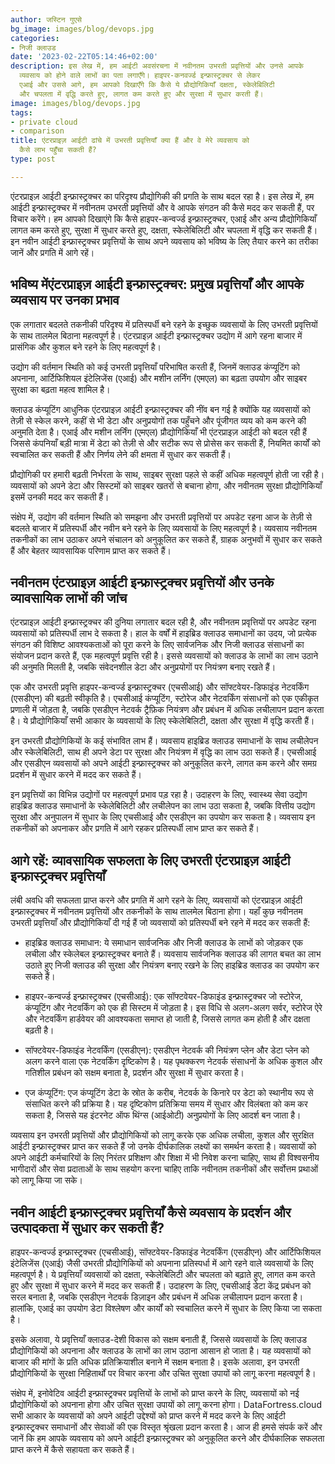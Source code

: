 ```yaml
---
author: जस्टिन गुएसे
bg_image: images/blog/devops.jpg
categories:
- निजी क्लाउड
date: '2023-02-22T05:14:46+02:00'
description: इस लेख में, हम आईटी अवसंरचना में नवीनतम उभरती प्रवृत्तियों और उनसे आपके
  व्यवसाय को होने वाले लाभों का पता लगाएँगे। हाइपर-कनवर्ज्ड इन्फ्रास्ट्रक्चर से लेकर
  एआई और उससे आगे, हम आपको दिखाएँगे कि कैसे ये प्रौद्योगिकियाँ दक्षता, स्केलेबिलिटी
  और चपलता में वृद्धि करते हुए, लागत कम करते हुए और सुरक्षा में सुधार करती हैं।
image: images/blog/devops.jpg
tags:
- private cloud
- comparison
title: एंटरप्राइज़ आईटी ढांचे में उभरती प्रवृत्तियाँ क्या हैं और वे मेरे व्यवसाय को
  कैसे लाभ पहुँचा सकती हैं?
type: post

---
```

एंटरप्राइज़ आईटी इन्फ्रास्ट्रक्चर का परिदृश्य प्रौद्योगिकी की प्रगति के साथ बदल रहा है। इस लेख में, हम आईटी इन्फ्रास्ट्रक्चर में नवीनतम उभरती प्रवृत्तियों और वे आपके संगठन की कैसे मदद कर सकती हैं, पर विचार करेंगे। हम आपको दिखाएंगे कि कैसे हाइपर-कन्वर्ज्ड इन्फ्रास्ट्रक्चर, एआई और अन्य प्रौद्योगिकियाँ लागत कम करते हुए, सुरक्षा में सुधार करते हुए, दक्षता, स्केलेबिलिटी और चपलता में वृद्धि कर सकती हैं। इन नवीन आईटी इन्फ्रास्ट्रक्चर प्रवृत्तियों के साथ अपने व्यवसाय को भविष्य के लिए तैयार करने का तरीका जानें और प्रगति में आगे रहें।

## भविष्य मेंएंटरप्राइज़ आईटी इन्फ्रास्ट्रक्चर: प्रमुख प्रवृत्तियाँ और आपके व्यवसाय पर उनका प्रभाव

एक लगातार बदलते तकनीकी परिदृश्य में प्रतिस्पर्धी बने रहने के इच्छुक व्यवसायों के लिए उभरती प्रवृत्तियों के साथ तालमेल बिठाना महत्वपूर्ण है। एंटरप्राइज़ आईटी इन्फ्रास्ट्रक्चर उद्योग में आगे रहना बाजार में प्रासंगिक और कुशल बने रहने के लिए महत्वपूर्ण है।

उद्योग की वर्तमान स्थिति को कई उभरती प्रवृत्तियाँ परिभाषित करती हैं, जिनमें क्लाउड कंप्यूटिंग को अपनाना, आर्टिफिशियल इंटेलिजेंस (एआई) और मशीन लर्निंग (एमएल) का बढ़ता उपयोग और साइबर सुरक्षा का बढ़ता महत्व शामिल है।

क्लाउड कंप्यूटिंग आधुनिक एंटरप्राइज़ आईटी इन्फ्रास्ट्रक्चर की नींव बन गई है क्योंकि यह व्यवसायों को तेज़ी से स्केल करने, कहीं से भी डेटा और अनुप्रयोगों तक पहुँचने और पूंजीगत व्यय को कम करने की अनुमति देता है। एआई और मशीन लर्निंग (एमएल) प्रौद्योगिकियाँ भी एंटरप्राइज़ आईटी को बदल रही हैं जिससे कंपनियाँ बड़ी मात्रा में डेटा को तेज़ी से और सटीक रूप से प्रोसेस कर सकती हैं, नियमित कार्यों को स्वचालित कर सकती हैं और निर्णय लेने की क्षमता में सुधार कर सकती हैं।

प्रौद्योगिकी पर हमारी बढ़ती निर्भरता के साथ, साइबर सुरक्षा पहले से कहीं अधिक महत्वपूर्ण होती जा रही है। व्यवसायों को अपने डेटा और सिस्टमों को साइबर खतरों से बचाना होगा, और नवीनतम सुरक्षा प्रौद्योगिकियाँ इसमें उनकी मदद कर सकती हैं।

संक्षेप में, उद्योग की वर्तमान स्थिति को समझना और उभरती प्रवृत्तियों पर अपडेट रहना आज के तेज़ी से बदलते बाजार में प्रतिस्पर्धी और नवीन बने रहने के लिए व्यवसायों के लिए महत्वपूर्ण है। व्यवसाय नवीनतम तकनीकों का लाभ उठाकर अपने संचालन को अनुकूलित कर सकते हैं, ग्राहक अनुभवों में सुधार कर सकते हैं और बेहतर व्यावसायिक परिणाम प्राप्त कर सकते हैं।

## नवीनतम एंटरप्राइज़ आईटी इन्फ्रास्ट्रक्चर प्रवृत्तियों और उनके व्यावसायिक लाभों की जांच

एंटरप्राइज़ आईटी इन्फ्रास्ट्रक्चर की दुनिया लगातार बदल रही है, और नवीनतम प्रवृत्तियों पर अपडेट रहना व्यवसायों को प्रतिस्पर्धी लाभ दे सकता है। हाल के वर्षों में हाइब्रिड क्लाउड समाधानों का उदय, जो प्रत्येक संगठन की विशिष्ट आवश्यकताओं को पूरा करने के लिए सार्वजनिक और निजी क्लाउड संसाधनों का संयोजन प्रदान करते हैं, एक महत्वपूर्ण प्रवृत्ति रही है। इससे व्यवसायों को क्लाउड के लाभों का लाभ उठाने की अनुमति मिलती है, जबकि संवेदनशील डेटा और अनुप्रयोगों पर नियंत्रण बनाए रखते हैं।

एक और उभरती प्रवृत्ति हाइपर-कन्वर्ज्ड इन्फ्रास्ट्रक्चर (एचसीआई) और सॉफ्टवेयर-डिफाइंड नेटवर्किंग (एसडीएन) की बढ़ती स्वीकृति है। एचसीआई कंप्यूटिंग, स्टोरेज और नेटवर्किंग संसाधनों को एक एकीकृत प्रणाली में जोड़ता है, जबकि एसडीएन नेटवर्क ट्रैफ़िक नियंत्रण और प्रबंधन में अधिक लचीलापन प्रदान करता है। ये प्रौद्योगिकियाँ सभी आकार के व्यवसायों के लिए स्केलेबिलिटी, दक्षता और सुरक्षा में वृद्धि करती हैं।

इन उभरती प्रौद्योगिकियों के कई संभावित लाभ हैं। व्यवसाय हाइब्रिड क्लाउड समाधानों के साथ लचीलेपन और स्केलेबिलिटी, साथ ही अपने डेटा पर सुरक्षा और नियंत्रण में वृद्धि का लाभ उठा सकते हैं। एचसीआई और एसडीएन व्यवसायों को अपने आईटी इन्फ्रास्ट्रक्चर को अनुकूलित करने, लागत कम करने और समग्र प्रदर्शन में सुधार करने में मदद कर सकते हैं।

इन प्रवृत्तियों का विभिन्न उद्योगों पर महत्वपूर्ण प्रभाव पड़ रहा है। उदाहरण के लिए, स्वास्थ्य सेवा उद्योग हाइब्रिड क्लाउड समाधानों के स्केलेबिलिटी और लचीलेपन का लाभ उठा सकता है, जबकि वित्तीय उद्योग सुरक्षा और अनुपालन में सुधार के लिए एचसीआई और एसडीएन का उपयोग कर सकता है। व्यवसाय इन तकनीकों को अपनाकर और प्रगति में आगे रहकर प्रतिस्पर्धी लाभ प्राप्त कर सकते हैं।

## आगे रहें: व्यावसायिक सफलता के लिए उभरती एंटरप्राइज़ आईटी इन्फ्रास्ट्रक्चर प्रवृत्तियाँ

लंबी अवधि की सफलता प्राप्त करने और प्रगति में आगे रहने के लिए, व्यवसायों को एंटरप्राइज़ आईटी इन्फ्रास्ट्रक्चर में नवीनतम प्रवृत्तियों और तकनीकों के साथ तालमेल बिठाना होगा। यहाँ कुछ नवीनतम उभरती प्रवृत्तियाँ और प्रौद्योगिकियाँ दी गई हैं जो व्यवसायों को प्रतिस्पर्धी बने रहने में मदद कर सकती हैं:

- हाइब्रिड क्लाउड समाधान: ये समाधान सार्वजनिक और निजी क्लाउड के लाभों को जोड़कर एक लचीला और स्केलेबल इन्फ्रास्ट्रक्चर बनाते हैं। व्यवसाय सार्वजनिक क्लाउड की लागत बचत का लाभ उठाते हुए निजी क्लाउड की सुरक्षा और नियंत्रण बनाए रखने के लिए हाइब्रिड क्लाउड का उपयोग कर सकते हैं।

- हाइपर-कन्वर्ज्ड इन्फ्रास्ट्रक्चर (एचसीआई): एक सॉफ्टवेयर-डिफाइंड इन्फ्रास्ट्रक्चर जो स्टोरेज, कंप्यूटिंग और नेटवर्किंग को एक ही सिस्टम में जोड़ता है। इस विधि से अलग-अलग सर्वर, स्टोरेज ऐरे और नेटवर्किंग हार्डवेयर की आवश्यकता समाप्त हो जाती है, जिससे लागत कम होती है और दक्षता बढ़ती है।

- सॉफ्टवेयर-डिफाइंड नेटवर्किंग (एसडीएन): एसडीएन नेटवर्क की नियंत्रण प्लेन और डेटा प्लेन को अलग करने वाला एक नेटवर्किंग दृष्टिकोण है। यह पृथक्करण नेटवर्क संसाधनों के अधिक कुशल और गतिशील प्रबंधन को सक्षम बनाता है, प्रदर्शन और सुरक्षा में सुधार करता है।

- एज कंप्यूटिंग: एज कंप्यूटिंग डेटा के स्रोत के करीब, नेटवर्क के किनारे पर डेटा को स्थानीय रूप से संसाधित करने की प्रक्रिया है। यह दृष्टिकोण प्रतिक्रिया समय में सुधार और विलंबता को कम कर सकता है, जिससे यह इंटरनेट ऑफ थिंग्स (आईओटी) अनुप्रयोगों के लिए आदर्श बन जाता है।

व्यवसाय इन उभरती प्रवृत्तियों और प्रौद्योगिकियों को लागू करके एक अधिक लचीला, कुशल और सुरक्षित आईटी इन्फ्रास्ट्रक्चर प्राप्त कर सकते हैं जो उनके दीर्घकालिक लक्ष्यों का समर्थन करता है। व्यवसायों को अपने आईटी कर्मचारियों के लिए निरंतर प्रशिक्षण और शिक्षा में भी निवेश करना चाहिए, साथ ही विश्वसनीय भागीदारों और सेवा प्रदाताओं के साथ सहयोग करना चाहिए ताकि नवीनतम तकनीकों और सर्वोत्तम प्रथाओं को लागू किया जा सके।

## नवीन आईटी इन्फ्रास्ट्रक्चर प्रवृत्तियाँ कैसे व्यवसाय के प्रदर्शन और उत्पादकता में सुधार कर सकती हैं?

हाइपर-कन्वर्ज्ड इन्फ्रास्ट्रक्चर (एचसीआई), सॉफ्टवेयर-डिफाइंड नेटवर्किंग (एसडीएन) और आर्टिफिशियल इंटेलिजेंस (एआई) जैसी उभरती प्रौद्योगिकियों को अपनाना प्रतिस्पर्धा में आगे रहने वाले व्यवसायों के लिए महत्वपूर्ण है। ये प्रवृत्तियाँ व्यवसायों को दक्षता, स्केलेबिलिटी और चपलता को बढ़ाते हुए, लागत कम करते हुए और सुरक्षा में सुधार करने में मदद कर सकती हैं। उदाहरण के लिए, एचसीआई डेटा केंद्र प्रबंधन को सरल बनाता है, जबकि एसडीएन नेटवर्क डिज़ाइन और प्रबंधन में अधिक लचीलापन प्रदान करता है। हालांकि, एआई का उपयोग डेटा विश्लेषण और कार्यों को स्वचालित करने में सुधार के लिए किया जा सकता है।

इसके अलावा, ये प्रवृत्तियाँ क्लाउड-देशी विकास को सक्षम बनाती हैं, जिससे व्यवसायों के लिए क्लाउड प्रौद्योगिकियों को अपनाना और क्लाउड के लाभों का लाभ उठाना आसान हो जाता है। यह व्यवसायों को बाजार की मांगों के प्रति अधिक प्रतिक्रियाशील बनाने में सक्षम बनाता है। इसके अलावा, इन उभरती प्रौद्योगिकियों के सुरक्षा निहितार्थों पर विचार करना और उचित सुरक्षा उपायों को लागू करना महत्वपूर्ण है।

संक्षेप में, इनोवेटिव आईटी इन्फ्रास्ट्रक्चर प्रवृत्तियों के लाभों को प्राप्त करने के लिए, व्यवसायों को नई प्रौद्योगिकियों को अपनाना होगा और उचित सुरक्षा उपायों को लागू करना होगा। DataFortress.cloud सभी आकार के व्यवसायों को अपने आईटी उद्देश्यों को प्राप्त करने में मदद करने के लिए आईटी इन्फ्रास्ट्रक्चर समाधानों और सेवाओं की एक विस्तृत श्रृंखला प्रदान करता है। आज ही हमसे संपर्क करें और जानें कि हम आपके व्यवसाय को अपने आईटी इन्फ्रास्ट्रक्चर को अनुकूलित करने और दीर्घकालिक सफलता प्राप्त करने में कैसे सहायता कर सकते हैं।
